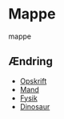 # Mappe
mappe   
## Ændring


- [Opskrift](opskrift/)
- [Mand](mand-p5/)
- [Fysik](fysik/)
- [Dinosaur](Dino/)